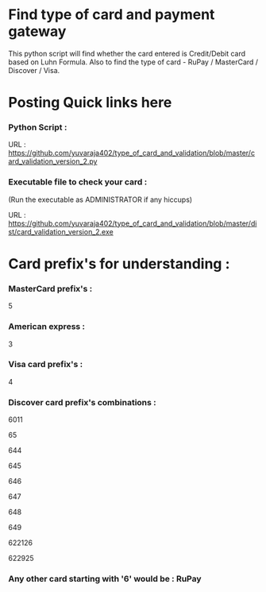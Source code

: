 # Find type of card and payment gateway
This python script will find whether the card entered is Credit/Debit card based on Luhn Formula. Also to find the type of card - RuPay / MasterCard / Discover / Visa.
# Posting Quick links here
### Python Script :
URL : https://github.com/yuvaraja402/type_of_card_and_validation/blob/master/card_validation_version_2.py
### Executable file to check your card : 
(Run the executable as ADMINISTRATOR if any hiccups)

URL : https://github.com/yuvaraja402/type_of_card_and_validation/blob/master/dist/card_validation_version_2.exe

# Card prefix's for understanding : 
### MasterCard prefix's : 
5

### American express : 
3

### Visa card prefix's : 
4

### Discover card prefix's combinations :

6011

65

644

645

646

647

648

649

622126

622925
 
### Any other card starting with '6' would be : RuPay
